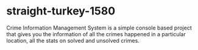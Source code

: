 # straight-turkey-1580
Crime Information Management System is a simple console based project that gives you the information of all the crimes happened in a particular location, all the stats on solved and unsolved crimes.
